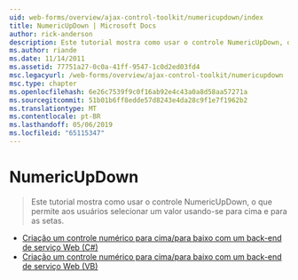 ```yaml
---
uid: web-forms/overview/ajax-control-toolkit/numericupdown/index
title: NumericUpDown | Microsoft Docs
author: rick-anderson
description: Este tutorial mostra como usar o controle NumericUpDown, o que permite aos usuários selecionar um valor usando-se para cima e para as setas.
ms.author: riande
ms.date: 11/14/2011
ms.assetid: 77751a27-0c0a-41ff-9547-1c0d2ed03fd4
msc.legacyurl: /web-forms/overview/ajax-control-toolkit/numericupdown
msc.type: chapter
ms.openlocfilehash: 6e26c7539f9c0f16ab92e4c43a0a8d58aa57271a
ms.sourcegitcommit: 51b01b6ff8edde57d8243e4da28c9f1e7f1962b2
ms.translationtype: MT
ms.contentlocale: pt-BR
ms.lasthandoff: 05/06/2019
ms.locfileid: "65115347"
---
```

# <a name="numericupdown"></a>NumericUpDown

> Este tutorial mostra como usar o controle NumericUpDown, o que permite aos usuários selecionar um valor usando-se para cima e para as setas.

- [Criação um controle numérico para cima/para baixo com um back-end de serviço Web (C#)](creating-a-numeric-up-down-control-with-a-web-service-backend-cs.md)
- [Criação um controle numérico para cima/para baixo com um back-end de serviço Web (VB)](creating-a-numeric-up-down-control-with-a-web-service-backend-vb.md)
